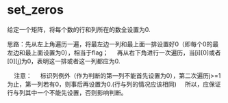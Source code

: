 # set_zeros

给定一个矩阵，将每个数的行和列所在的数全设置为0.

思路：先从左上角遍历一遍，将最左边一列和最上面一排设置好0（即每个0的最左边和最上面设置为0），相当于flag；
     再从右下角进行一次遍历，当[i][0]或者[0][j]为0，表明这一排或者这一列都应为0.
     
     注意：
     标识列例外（作为判断的第一列不能首先设置为0），第二次遍历j>=1为止，第一列若有0，则事后再设置为0.(行与列的情况应该相同)
     所以，应保证行与列其中一个不能先设置，否则影响判断。
